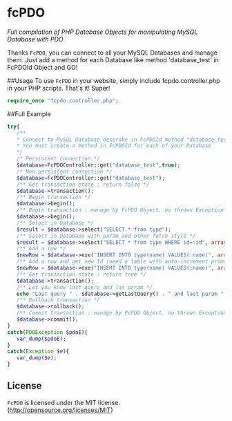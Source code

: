 fcPDO
=====

*Full compilation of PHP Database Objects for manipulating MySQL Database with PDO*

Thanks `FcPDO`, you can connect to all your MySQL Databases and manage them. Just add a method for each Database like method 'database_test' in FcPDOId Object and GO!

##Usage
To use `FcPDO` in your website, simply include fcpdo.controller.php in your PHP scripts. That's it! Super!

```php
require_once "fcpdo.controller.php";
```

##Full Example
```php
try{
   /**
   * Connect to MySQL Database describe in FcPDOId method "database_test"
   * You must create a method in FcPDOId for each of your Database
   */
   /* Persistent connection */
   $database=FcPDOController::get("database_test",true);
   /* Non persistent connection */
   $database=FcPDOController::get("database_test");
   /** Get transaction state : return false */
   $database->transaction();
   /** Begin transaction */
   $database->begin();
   /** Begin transaction : manage by FcPDO Object, no thrown Exception */
   $database->begin();
   /** Select in Database */
   $result = $database->select("SELECT * from type");
   /** Select in Database with param and other fetch style */
   $result = $database->select("SELECT * from type WHERE id=:id", array("id"=>1),2);
   /** Add a row */
   $newRow = $database->exe("INSERT INTO type(name) VALUES(:name)", array("name"=>"Test"));
   /** Add a row and get new Id (need a table with auto-increment primary key) */
   $newRow = $database->exe("INSERT INTO type(name) VALUES(:name)", array("name"=>"Test2"));
   /** Get transaction state : return true */
   $database->transaction();
   /** Let you know last query and las param */
   echo "Last query " . $database->getLastQuery() . " and last param " . print_r($database->getLastParam(),true);
   /** Rollback transaction */
   $database->rollback();
   /** Commit transaction : manage by PcPDO Object, no thrown Exception */
   $database->commit();
}
catch(PDOException $pdoE){
   var_dump($pdoE);
}
catch(Exception $e){
   var_dump($e);
}
```

## License
`FcPDO` is licensed under the MIT license. (http://opensource.org/licenses/MIT)
